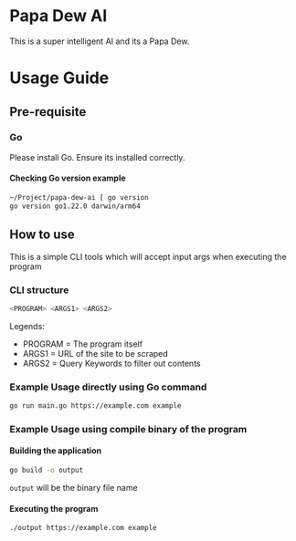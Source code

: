 # Papa Dew AI
This is a super intelligent AI and its a Papa Dew. 

# Usage Guide
## Pre-requisite 
### Go
Please install Go. Ensure its installed correctly. 

#### Checking Go version example
```bash
~/Project/papa-dew-ai [ go version 
go version go1.22.0 darwin/arm64
```

## How to use
This is a simple CLI tools which will accept input args when executing the program
### CLI structure
```bash
<PROGRAM> <ARGS1> <ARGS2>
```
Legends: 
* PROGRAM = The program itself
* ARGS1 = URL of the site to be scraped
* ARGS2 = Query Keywords to filter out contents

### Example Usage directly using Go command
```bash
go run main.go https://example.com example
```

### Example Usage using compile binary of the program
#### Building the application
```bash
go build -o output
```
`output` will be the binary file name
#### Executing the program
```bash
./output https://example.com example
```
